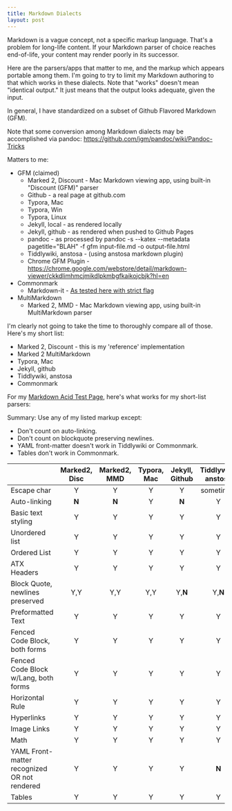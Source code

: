 ```yaml
---
title: Markdown Dialects
layout: post
---
```


Markdown is a vague concept, not a specific markup language.  That's a problem for long-life content.  If your Markdown parser of choice reaches end-of-life, your content may render poorly in its successor.

Here are the parsers/apps that matter to me, and the markup which appears portable among them.  I'm going to try to limit my Markdown authoring to that which works in these dialects.  Note that "works" doesn't mean "identical output."  It just means that the output looks adequate, given the input.

In general, I have standardized on a subset of Github Flavored Markdown (GFM).

Note that some conversion among Markdown dialects may be accomplished via pandoc: https://github.com/jgm/pandoc/wiki/Pandoc-Tricks

Matters to me:

* GFM (claimed)
    * Marked 2, Discount - Mac Markdown viewing app, using built-in "Discount (GFM)" parser
    * Github - a real page at github.com
    * Typora, Mac
    * Typora, Win
    * Typora, Linux
    * Jekyll, local - as rendered locally
    * Jekyll, github - as rendered when pushed to Github Pages
    * pandoc - as processed by pandoc -s --katex --metadata pagetitle="BLAH" -f gfm input-file.md  -o output-file.html
    * Tiddlywiki, anstosa - (using anstosa markdown plugin)
    * Chrome GFM Plugin - https://chrome.google.com/webstore/detail/markdown-viewer/ckkdlimhmcjmikdlpkmbgfkaikojcbjk?hl=en
* Commonmark
    *  Markdown-it - [As tested here with strict flag](https://markdown-it.github.io/)
* MultiMarkdown
    * Marked 2, MMD - Mac Markdown viewing app, using built-in MultiMarkdown parser

I'm clearly not going to take the time to thoroughly compare all of those.  Here's my short list:

* Marked 2, Discount - this is my 'reference' implementation
* Marked 2 MultiMarkdown
* Typora, Mac
* Jekyll, github
* Tiddlywiki, anstosa
* Commonmark

For my [Markdown Acid Test Page](/markdown-acid-test-page), here's what works for my short-list parsers:

Summary: Use any of my listed markup except:

* Don't count on auto-linking.
* Don't count on blockquote preserving newlines.
* YAML front-matter doesn't work in Tiddlywiki or Commonmark.
* Tables don't work in Commonmark.


|                                              | Marked2, Disc | Marked2, MMD | Typora, Mac | Jekyll, Github | Tiddlywiki, anstosa | Common-mark |
| -------------------------------------------- | :-----------: | :----------: | :---------: | :------------: | :-----------------: | :---------: |
| Escape char                                  |       Y       |      Y       |      Y      |       Y        |      sometimes      |      Y      |
| Auto-linking                                 |     **N**     |    **N**     |      Y      |     **N**      |          Y          |    **N**    |
| Basic text styling                           |       Y       |      Y       |      Y      |       Y        |          Y          |      Y      |
| Unordered list                               |       Y       |      Y       |      Y      |       Y        |          Y          |      Y      |
| Ordered List                                 |       Y       |      Y       |      Y      |       Y        |          Y          |      Y      |
| ATX Headers                                  |       Y       |      Y       |      Y      |       Y        |          Y          |      Y      |
| Block Quote, newlines preserved              |      Y,Y      |     Y,Y      |     Y,Y     |    Y,**N**     |       Y,**N**       |   Y,**N**   |
| Preformatted Text                            |       Y       |      Y       |      Y      |       Y        |          Y          |      Y      |
| Fenced Code Block, both forms                |       Y       |      Y       |      Y      |       Y        |          Y          |      Y      |
| Fenced Code Block w/Lang, both forms         |       Y       |      Y       |      Y      |       Y        |          Y          |      Y      |
| Horizontal Rule                              |       Y       |      Y       |      Y      |       Y        |          Y          |      Y      |
| Hyperlinks                                   |       Y       |      Y       |      Y      |       Y        |          Y          |      Y      |
| Image Links                                  |       Y       |      Y       |      Y      |       Y        |          Y          |      Y      |
| Math                                         |       Y       |      Y       |      Y      |       Y        |          Y          |      N      |
| YAML Front-matter recognized OR not rendered |       Y       |      Y       |      Y      |       Y        |        **N**        |    **N**    |
| Tables                                       |       Y       |      Y       |      Y      |       Y        |          Y          |    **N**    |
